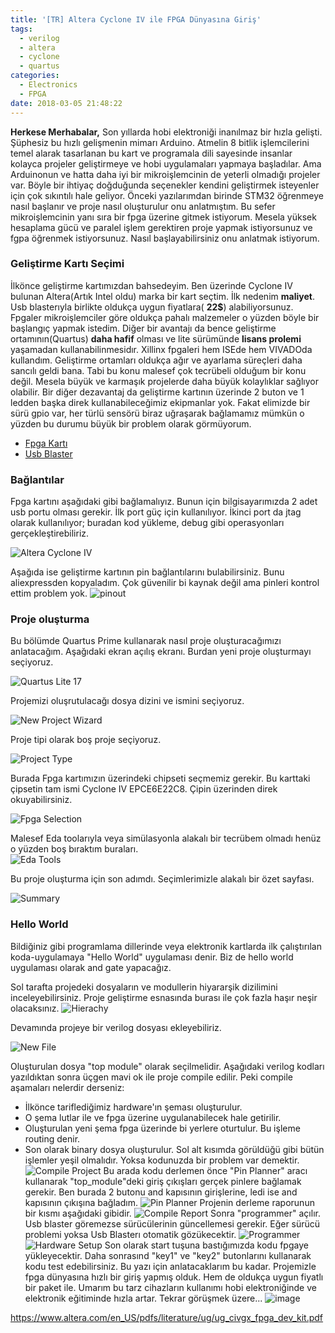 ```yaml
---
title: '[TR] Altera Cyclone IV ile FPGA Dünyasına Giriş'
tags:
  - verilog
  - altera
  - cyclone
  - quartus
categories:
  - Electronics
  - FPGA
date: 2018-03-05 21:48:22
---
```


**Herkese Merhabalar,** Son yıllarda hobi elektroniği inanılmaz bir hızla
gelişti. Şüphesiz bu hızlı gelişmenin mimarı Arduino. Atmelin 8 bitlik
işlemcilerini temel alarak tasarlanan bu kart ve programala dili sayesinde
insanlar kolayca projeler geliştirmeye ve hobi uygulamaları yapmaya başladılar.
Ama Arduinonun ve hatta daha iyi bir mikroişlemcinin de yeterli olmadığı
projeler var. Böyle bir ihtiyaç doğduğunda seçenekler kendini geliştirmek
isteyenler için çok sıkıntılı hale geliyor. Önceki yazılarımdan birinde STM32
öğrenmeye nasıl başlanır ve proje nasıl oluşturulur onu anlatmıştım. Bu sefer
mikroişlemcinin yanı sıra bir fpga üzerine gitmek istiyorum. Mesela yüksek
hesaplama gücü ve paralel işlem gerektiren proje yapmak istiyorsunuz ve fgpa
öğrenmek istiyorsunuz. Nasıl başlayabilirsiniz onu anlatmak istiyorum.

### Geliştirme Kartı Seçimi

İlkönce geliştirme kartımızdan bahsedeyim. Ben üzerinde Cyclone IV bulunan
Altera(Artık Intel oldu) marka bir kart seçtim. İlk nedenim **maliyet**. Usb
blasterıyla birlikte oldukça uygun fiyatlara( **22$**) alabiliyorsunuz. Fpgaler
mikroişlemciler göre oldukça pahalı malzemeler o yüzden böyle bir başlangıç
yapmak istedim. Diğer bir avantajı da bence geliştirme ortamının(Quartus) **daha
hafif** olması ve lite sürümünde **lisans prolemi** yaşamadan
kullanabilinmesidır. Xillinx fpgaleri hem ISEde hem VIVADOda kullandım.
Geliştirme ortamları oldukça ağır ve ayarlama süreçleri daha sancılı geldi bana.
Tabi bu konu malesef çok tecrübeli olduğum bir konu değil. Mesela büyük ve
karmaşık projelerde daha büyük kolaylıklar sağlıyor olabilir. Bir diğer
dezavantaj da geliştirme kartının üzerinde 2 buton ve 1 ledden başka direk
kullanabileceğimiz ekipmanlar yok. Fakat elimizde bir sürü gpio var, her türlü
sensörü biraz uğraşarak bağlamamız mümkün o yüzden bu durumu büyük bir problem
olarak görmüyorum.

- [Fpga Kartı](https://www.aliexpress.com/item/Free-shipping-EP4CE6-altera-fpga-board-fpga-development-board-fpga-altera-board-fpga-development-board-cyclone/32709028421.html?spm=a2g0s.9042311.0.0.VBIflb)
- [Usb Blaster](https://www.aliexpress.com/item/altera-Mini-Usb-Blaster-Cable-For-CPLD-FPGA-NIOS-JTAG-Altera-Programmer/2038559613.html?spm=a2g0s.9042311.0.0.NiCA6G)

### Bağlantılar

Fpga kartını aşağıdaki gibi bağlamalıyız. Bunun için bilgisayarımızda 2 adet usb
portu olması gerekir. İlk port güç için kullanılıyor. İkinci port da jtag olarak
kullanılıyor; buradan kod yükleme, debug gibi operasyonları
gerçekleştirebiliriz.

![Altera Cyclone IV](/images/1517774609687.png)

Aşağıda ise geliştirme kartının pin bağlantılarını bulabilirsiniz. Bunu
aliexpressden kopyaladım. Çok güvenilir bi kaynak değil ama pinleri kontrol
ettim problem yok. ![pinout](/images/1517769802607.png)

### Proje oluşturma

Bu bölümde Quartus Prime kullanarak nasıl proje oluşturacağımızı anlatacağım.
Aşağıdaki ekran açılış ekranı. Burdan yeni proje oluşturmayı seçiyoruz.

![Quartus Lite 17](/images/1517768578946.png)

Projemizi oluşrutulacağı dosya dizini ve ismini seçiyoruz.

![New Project Wizard](/images/1517768612762.png)

Proje tipi olarak boş proje seçiyoruz.

![Project Type](/images/1517768673693.png)

Burada Fpga kartımızın üzerindeki chipseti seçmemiz gerekir. Bu karttaki
çipsetin tam ismi Cyclone IV EPCE6E22C8. Çipin üzerinden direk okuyabilirsiniz.

![Fpga Selection](/images/1517768688154.png)

Malesef Eda toolarıyla veya simülasyonla alakalı bir tecrübem olmadı henüz o
yüzden boş bıraktım buraları.\
![Eda Tools](/images/1517768694911.png)

Bu proje oluşturma için son adımdı. Seçimlerimizle alakalı bir özet sayfası.

![Summary](/images/1517768702985.png)

### Hello World

Bildiğiniz gibi programlama dillerinde veya elektronik kartlarda ilk
çalıştırılan koda-uygulamaya "Hello World" uygulaması denir. Biz de hello world
uygulaması olarak and gate yapacağız.

Sol tarafta projedeki dosyaların ve modullerin hiyararşik dizilimini
inceleyebilirsiniz. Proje geliştirme esnasında burası ile çok fazla haşır neşir
olacaksınız. ![Hierachy](/images/1517768710777.png)

Devamında projeye bir verilog dosyası ekleyebiliriz.

![New File](/images/1517768748975.png)

Oluşturulan dosya "top module" olarak seçilmelidir. Aşağıdaki verilog kodları
yazıldıktan sonra üçgen mavi ok ile proje compile edilir. Peki compile aşamaları
nelerdir derseniz:

- İlkönce tariflediğimiz hardware'ın şeması oluşturulur.
- O şema lutlar ile ve fpga üzerine uygulanabilecek hale getirilir.
- Oluşturulan yeni şema fpga üzerinde bi yerlere oturtulur. Bu işleme routing
  denir.
- Son olarak binary dosya oluşturulur. Sol alt kısımda görüldüğü gibi bütün
  işlemler yeşil olmalıdır. Yoksa kodunuzda bir problem var demektir.
  ![Compile Project](/images/1517770190974.png) Bu arada kodu derlemen önce "Pin
  Planner" aracı kullanarak "top_module"deki giriş çıkışları gerçek pinlere
  bağlamak gerekir. Ben burada 2 butonu and kapısının girişlerine, ledi ise and
  kapısının çıkışına bağladım. ![Pin Planner](/images/1517770137749.png)
  Projenin derleme raporunun bir kısmı aşağıdaki gibidir.
  ![Compile Report](/images/1517770103777.png) Sonra "programmer" açılır. Usb
  blaster göremezse sürücülerinin güncellemesi gerekir. Eğer sürücü problemi
  yoksa Usb Blasterı otomatik gözükecektir.
  ![Programmer](/images/1517770315712.png)
  ![Hardware Setup](/images/1517770348265.png) Son olarak start tuşuna
  bastığımızda kodu fpgaye yükleyecektir. Daha sonrasınd "key1" ve "key2"
  butonlarını kullanarak kodu test edebilirsiniz. Bu yazı için anlatacaklarım bu
  kadar. Projemizle fpga dünyasına hızlı bir giriş yapmış olduk. Hem de oldukça
  uygun fiyatlı bir paket ile. Umarım bu tarz cihazların kullanımı hobi
  elektroniğinde ve elektronik eğitiminde hızla artar. Tekrar görüşmek üzere...
  ![image](/images/1517774536266.png)

https://www.altera.com/en_US/pdfs/literature/ug/ug_civgx_fpga_dev_kit.pdf
